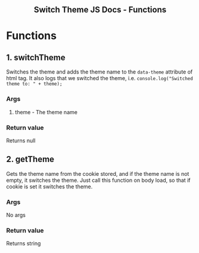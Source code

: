 <h2 align="center">Switch Theme JS Docs - Functions</h2>

# Functions

## 1. switchTheme
Switches the theme and adds the theme name to the `data-theme` attribute of html tag. It also logs that we switched the theme, i.e. `console.log("Switched theme to: " + theme);`

### Args
1. theme - The theme name

### Return value
Returns null

## 2. getTheme
Gets the theme name from the cookie stored, and if the theme name is not empty, it switches the theme. Just call this function on body load, so that if cookie is set it switches the theme.

### Args
No args

### Return value
Returns string

